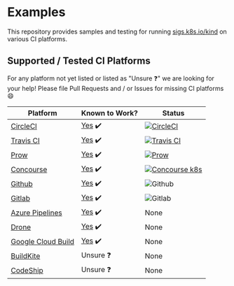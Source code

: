 # Examples

This repository provides samples and testing for running [sigs.k8s.io/kind](https://sigs.k8s.io/kind) on various CI platforms.

## Supported / Tested CI Platforms


For any platform not yet listed or listed as "Unsure :question:" we are looking for your help!
Please file Pull Requests and / or Issues for missing CI platforms :smile:

| Platform | Known to Work? | Status |
|---|---|--|
| [CircleCI](https://circleci.com/) | [Yes](.circleci) :heavy_check_mark: | [![CircleCI](https://circleci.com/gh/kind-ci/examples.svg?style=svg)](https://circleci.com/gh/kind-ci/examples) |
| [Travis CI](https://travis-ci.com/) | [Yes](.travis.yml) :heavy_check_mark: | [![Travis CI](https://travis-ci.com/kind-ci/examples.svg?branch=master)](https://travis-ci.com/kind-ci/examples/) |
| [Prow](https://github.com/kubernetes/test-infra/tree/master/prow) | [Yes](https://github.com/kubernetes/test-infra/tree/master/config/jobs/kubernetes-sigs/kind) :heavy_check_mark: | [![Prow](https://prow.k8s.io/badge.svg?jobs=ci-kind-build)](https://prow.k8s.io/?job=ci-kind-build) |
| [Concourse](https://concourse-ci.org/) | [Yes](concourse.md) :heavy_check_mark: | [![Concourse k8s](https://hush-house.pivotal.io/api/v1/teams/k8s-c10s/pipelines/kind/badge)](https://hush-house.pivotal.io/teams/k8s-c10s/pipelines/kind?group=all) |
| [Github](https://help.github.com/en/actions/automating-your-workflow-with-github-actions/about-continuous-integration) | [Yes](.github/workflows/kind.yml) :heavy_check_mark: | ![Github](https://github.com/kind-ci/examples/workflows/Kind/badge.svg) |
| [Gitlab](https://about.gitlab.com/product/continuous-integration/) | [Yes](.gitlab-ci.yml) :heavy_check_mark: | ![Gitlab](https://gitlab.com/kind-ci/examples/badges/master/pipeline.svg) |
| [Azure Pipelines](https://azure.microsoft.com/en-us/services/devops/pipelines/) | [Yes](azure-pipelines.yml) :heavy_check_mark: | None |
| [Drone](https://drone.io/) | [Yes](./drone) :heavy_check_mark: | None |
| [Google Cloud Build](https://cloud.google.com/cloud-build/) | [Yes](./gcb.md) :heavy_check_mark: | None |
| [BuildKite](https://buildkite.com/) | Unsure :question: | None |
| [CodeShip](https://codeship.com/) | Unsure :question: | None |
